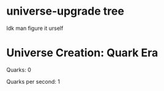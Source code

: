 # universe-upgrade tree
Idk man figure it urself 

<!DOCTYPE html>
<html lang="en">
<head>
    <meta charset="UTF-8">
    <meta name="viewport" content="width=device-width, initial-scale=1.0">
    <title>Universe Creation: Quark Era</title>
    <link rel="stylesheet" href="styles.css">
</head>
<body>
    <div class="game-container">
        <h1>Universe Creation: Quark Era</h1>
        <div class="stats">
            <p>Quarks: <span id="quarks">0</span></p>
            <p>Quarks per second: <span id="quarks-per-sec">1</span></p>
        </div>
        <div class="tree-container" id="tree-container">
            <!-- Upgrade nodes will be dynamically added here -->
        </div>
    </div>
    <script src="script.js"></script>
</body>
</html>
